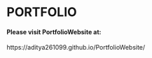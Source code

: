 <h1>PORTFOLIO</h1>
<h4>Please visit PortfolioWebsite at:</h4> https://aditya261099.github.io/PortfolioWebsite/
